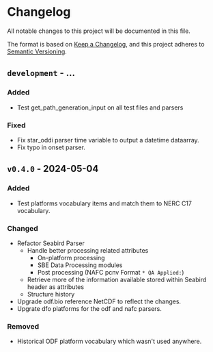# Changelog

All notable changes to this project will be documented in this file.

The format is based on [Keep a Changelog](https://keepachangelog.com/en/1.1.0/),
and this project adheres to [Semantic Versioning](https://semver.org/spec/v2.0.0.html).

## `development` - ...

### Added

- Test get_path_generation_input on all test files and parsers

### Fixed

- Fix star_oddi parser time variable to output a datetime dataarray.
- Fix typo in onset parser.

## `v0.4.0` - 2024-05-04

### Added

- Test platforms vocabulary items and match them to NERC C17 vocabulary.

### Changed

- Refactor Seabird Parser
  - Handle better processing related attributes
    - On-platform processing
    - SBE Data Processing modules
    - Post processing (NAFC pcnv Format `* QA Applied:`)
  - Retrieve more of the information available stored within Seabird header as attributes
  - Structure history
- Upgrade odf.bio reference NetCDF to reflect the changes.
- Upgrate dfo platforms for the odf and nafc parsers.

### Removed

- Historical ODF platform vocabulary which wasn't used anywhere.